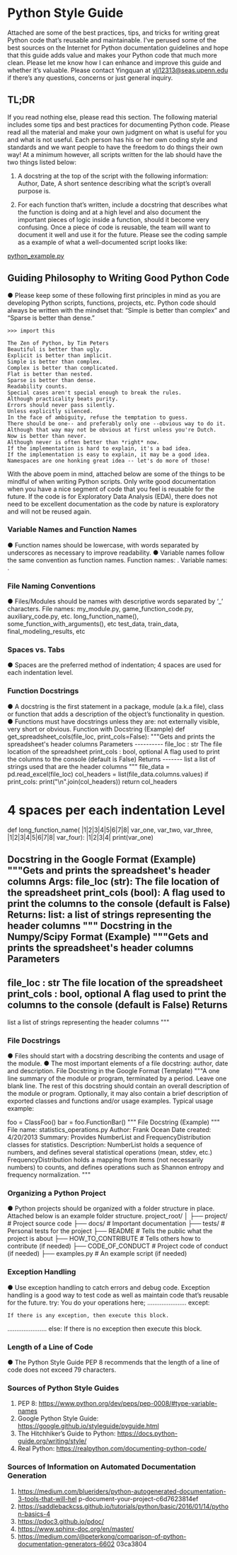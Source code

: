 # Python Style Guide
Attached are some of the best practices, tips, and tricks for writing great Python code that’s reusable and maintainable. I’ve perused some of the best sources on the Internet for Python documentation guidelines and hope that this guide adds value and makes your Python code that much more clean. Please let me know how I can enhance and improve this guide and whether it’s valuable. Please contact Yingquan at yli12313@seas.upenn.edu if there’s any questions, concerns or just general inquiry. 

## TL;DR
If you read nothing else, please read this section.
The following material includes some tips and best practices for documenting Python code. Please read all the material and make your own judgment on what is useful for you and what is not useful. Each person has his or her own coding style and standards and we want people to have the freedom to do things their own way! At a minimum however, all scripts written for the lab should have the two things listed below:

1. A docstring at the top of the script with the following information: Author, Date, A short sentence describing what the script’s overall purpose is.

1. For each function that’s written, include a docstring that describes what the function is
 doing and at a high level and also document the important pieces of logic inside a
 function, should it become very confusing. Once a piece of code is reusable, the team
 will want to document it well and use it for the future.
Please see the coding sample as a example of what a well-documented script looks like:

[python_example.py](python_example.py)

## Guiding Philosophy to Writing Good Python Code
● Please keep some of these following first principles in mind as you are developing Python scripts, functions, projects, etc. Python code should always be written with the mindset that: “Simple is better than complex” and “Sparse is better than dense.”

```
>>> import this

The Zen of Python, by Tim Peters
Beautiful is better than ugly.
Explicit is better than implicit.
Simple is better than complex.
Complex is better than complicated.
Flat is better than nested.
Sparse is better than dense.
Readability counts.
Special cases aren't special enough to break the rules.
Although practicality beats purity.
Errors should never pass silently.
Unless explicitly silenced.
In the face of ambiguity, refuse the temptation to guess.
There should be one-- and preferably only one --obvious way to do it.
Although that way may not be obvious at first unless you're Dutch.
Now is better than never.
Although never is often better than *right* now.
If the implementation is hard to explain, it's a bad idea.
If the implementation is easy to explain, it may be a good idea.
Namespaces are one honking great idea -- let's do more of those!
```

With the above poem in mind, attached below are some of the things to be mindful of when writing Python scripts. Only write good documentation when you have a nice segment of code that you feel is reusable for the future. If the code is for Exploratory Data Analysis (EDA), there does not need to be excellent documentation as the code by nature is exploratory and will not be reused again.

### Variable Names and Function Names
● Function names should be lowercase, with words separated by underscores as necessary to improve readability.
● Variable names follow the same convention as function names.
Function names: . Variable names: .
### File Naming Conventions
● Files/Modules should be names with descriptive words separated by ‘_’ characters. File names: my_module.py, game_function_code.py, auxiliary_code.py, etc.
  long_function_name(), some_function_with_arguments(), etc
 test_data, train_data, final_modeling_results, etc
  
### Spaces vs. Tabs
● Spaces are the preferred method of indentation; 4 spaces are used for each indentation level.

### Function Docstrings
● A docstring is the first statement in a package, module (a.k.a file), class or function that adds a description of the object’s functionality in question.
● Functions must have docstrings unless they are: not externally visible, very short or obvious.
Function with Docstring (Example)
def get_spreadsheet_cols(file_loc, print_cols=False):
    """Gets and prints the spreadsheet's header columns
    Parameters
    ----------
    file_loc : str
        The file location of the spreadsheet
    print_cols : bool, optional
        A flag used to print the columns to the console (default is
        False)
    Returns
    -------
    list
        a list of strings used that are the header columns
    """
    file_data = pd.read_excel(file_loc)
    col_headers = list(file_data.columns.values)
    if print_cols:
        print("\n".join(col_headers))
    return col_headers
  # 4 spaces per each indentation Level
 def long_function_name(
  |1|2|3|4|5|6|7|8|
var_one, var_two, var_three,
  |1|2|3|4|5|6|7|8|
var_four):
  |1|2|3|4|
print(var_one)
  
 Docstring in the Google Format (Example)
"""Gets and prints the spreadsheet's header columns
Args:
    file_loc (str): The file location of the spreadsheet
    print_cols (bool): A flag used to print the columns to the console
        (default is False)
Returns:
    list: a list of strings representing the header columns
"""
Docstring in the Numpy/Scipy Format (Example)
"""Gets and prints the spreadsheet's header columns
Parameters
----------
file_loc : str
    The file location of the spreadsheet
print_cols : bool, optional
    A flag used to print the columns to the console (default is False)
Returns
-------
list
    a list of strings representing the header columns
"""
### File Docstrings
● Files should start with a docstring describing the contents and usage of the module.
● The most important elements of a file docstring: author, date and description.
File Docstring in the Google Format (Template)
"""A one line summary of the module or program, terminated by a
period.
Leave one blank line.  The rest of this docstring should contain an
overall description of the module or program.  Optionally, it may also
contain a brief description of exported classes and functions and/or
usage examples.
  Typical usage example:
    
   foo = ClassFoo()
  bar = foo.FunctionBar()
"""
File Docstring (Example)
"""
File name: statistics_operations.py
Author: Frank Ocean
Date created: 4/20/2013
Summary: Provides NumberList and FrequencyDistribution classes for
statistics.
Description: NumberList holds a sequence of numbers, and defines
several statistical operations (mean, stdev, etc.)
FrequencyDistribution holds a mapping from items (not necessarily
numbers) to counts, and defines operations such as Shannon entropy and
frequency normalization.
"""

### Organizing a Python Project
● Python projects should be organized with a folder structure in place. Attached below is an example folder structure.
project_root/
│
    ├── project/ # Project source code
 ├── docs/ # Important documentation
 ├── tests/ # Personal tests for the project
 ├── README # Tells the public what the project is about
 ├── HOW_TO_CONTRIBUTE # Tells others how to contribute (if needed)
 ├── CODE_OF_CONDUCT # Project code of conduct (if needed)
 ├── examples.py # An example script (if needed)

### Exception Handling
● Use exception handling to catch errors and debug code. Exception handling is a good way to test code as well as maintain code that’s reusable for the future.
try:
   You do your operations here;
   ......................
except:
 
    If there is any exception, then execute this block.
   ......................
else:
   If there is no exception then execute this block.

### Length of a Line of Code
● The Python Style Guide PEP 8 recommends that the length of a line of code does not exceed 79 characters.

### Sources of Python Style Guides
1. PEP 8: https://www.python.org/dev/peps/pep-0008/#type-variable-names
2. Google Python Style Guide: https://google.github.io/styleguide/pyguide.html
3. The Hitchhiker’s Guide to Python: https://docs.python-guide.org/writing/style/
4. Real Python: https://realpython.com/documenting-python-code/

### Sources of Information on Automated Documentation Generation
1. https://medium.com/blueriders/python-autogenerated-documentation-3-tools-that-will-hel p-document-your-project-c6d7623814ef
2. https://saddlebackcss.github.io/tutorials/python/basic/2016/01/14/python-basics-4
3. https://pdoc3.github.io/pdoc/
4. https://www.sphinx-doc.org/en/master/
5. https://medium.com/@peterkong/comparison-of-python-documentation-generators-6602
03ca3804
                